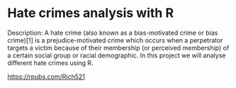 
# Hate crimes analysis with R 

Description: A hate crime (also known as a bias-motivated crime or bias crime)[1] is a prejudice-motivated crime which occurs when a perpetrator targets a victim because of their membership (or perceived membership) of a certain social group or racial demographic. In this project we will analyse different hate crimes using R.

https://rpubs.com/Rich521
